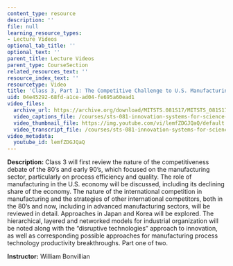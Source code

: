 ```yaml
---
content_type: resource
description: ''
file: null
learning_resource_types:
- Lecture Videos
optional_tab_title: ''
optional_text: ''
parent_title: Lecture Videos
parent_type: CourseSection
related_resources_text: ''
resource_index_text: ''
resourcetype: Video
title: 'Class 3, Part 1: The Competitive Challenge to U.S. Manufacturing'
uid: 04e45292-68fd-a1ce-ad04-fe695a60ead1
video_files:
  archive_url: https://archive.org/download/MITSTS.081S17/MITSTS_081S17_Class03_1_300k.mp4
  video_captions_file: /courses/sts-081-innovation-systems-for-science-technology-energy-manufacturing-and-health-spring-2017/a6afe1a1ab6e5ca6bc84ab772ba16713_lemfZDGJQaQ.vtt
  video_thumbnail_file: https://img.youtube.com/vi/lemfZDGJQaQ/default.jpg
  video_transcript_file: /courses/sts-081-innovation-systems-for-science-technology-energy-manufacturing-and-health-spring-2017/99cd92f10153d8fd37d4524a38778fe9_lemfZDGJQaQ.pdf
video_metadata:
  youtube_id: lemfZDGJQaQ
---
```


**Description:** Class 3 will first review the nature of the competitiveness debate of the 80’s and early 90’s, which focused on the manufacturing sector, particularly on process efficiency and quality. The role of manufacturing in the U.S. economy will be discussed, including its declining share of the economy. The nature of the international competition in manufacturing and the strategies of other international competitors, both in the 80’s and now, including in advanced manufacturing sectors, will be reviewed in detail. Approaches in Japan and Korea will be explored. The hierarchical, layered and networked models for industrial organization will be noted along with the “disruptive technologies” approach to innovation, as well as corresponding possible approaches for manufacturing process technology productivity breakthroughs. Part one of two.

**Instructor:** William Bonvillian